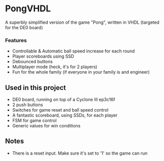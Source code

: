 # PongVHDL
A superbly simplified version of the game "Pong", written in VHDL (targeted for the DE0 board)

### Features
+ Controllable & Automatic ball speed increase for each round
+ Player scoreboards using SSD
+ Debounced buttons
+ Multiplayer mode (heck, it's for 2 players)
+ Fun for the whole family (if everyone in your family is and engineer)

## Used in this project
+ DE0 board, running on top of a Cyclone III ep3c16f
+ 2 push buttons
+ Switches for game reset and ball speed control
+ A fantastic scoreboard, using SSDs, for each player
+ FSM for game control
+ Generic values for win conditions

## Notes
+ There is a reset input. Make sure it's set to '1' so the game can run

